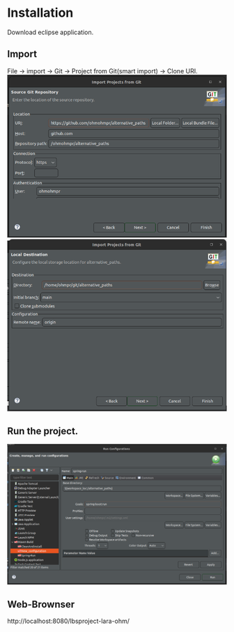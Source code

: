 # Installation
Download eclipse application.

## Import
File -> import -> Git -> Project from Git(smart import) -> Clone URI.   
![import_git](image/import_git.png)
![setup_dir](image/setup_dir.png)

## Run the project.
![run_config](image/run_config.png)

## Web-Brownser
http://localhost:8080/lbsproject-lara-ohm/

